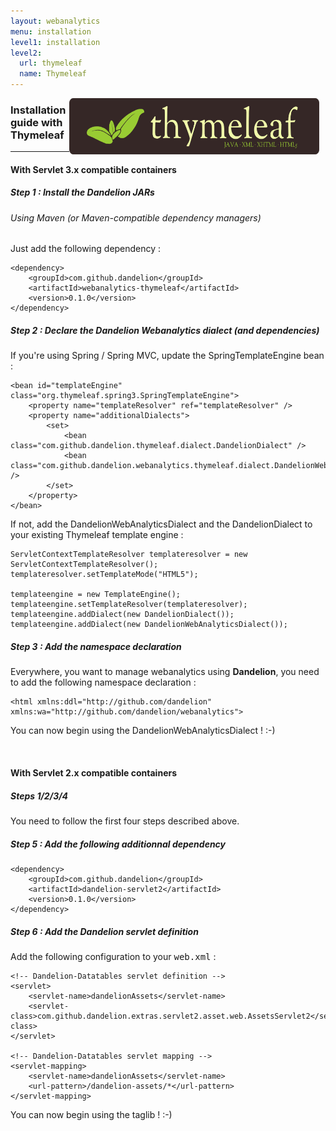 ```yaml
---
layout: webanalytics
menu: installation
level1: installation
level2:
  url: thymeleaf
  name: Thymeleaf
---
```


<a href="http://www.thymeleaf.org"><img src="/assets/images/logo_thymeleaflogonamesmall.png" style="float:right; margin-right: 10px;" width="400px" height="90px" /></a>
<h3>Installation guide with Thymeleaf</h3>
<hr />

<h4>With Servlet 3.x compatible containers</h4>

<h5>Step 1 : Install the Dandelion JARs</h5>

<h6>Using Maven (or Maven-compatible dependency managers)</h6>
 
Just add the following dependency :

    <dependency>
        <groupId>com.github.dandelion</groupId>
        <artifactId>webanalytics-thymeleaf</artifactId>
        <version>0.1.0</version>
    </dependency>

<h5>Step 2 : Declare the Dandelion Webanalytics dialect (and dependencies)</h5>

If you\'re using Spring / Spring MVC, update the SpringTemplateEngine bean :

    <bean id="templateEngine" class="org.thymeleaf.spring3.SpringTemplateEngine">
        <property name="templateResolver" ref="templateResolver" />
        <property name="additionalDialects">
            <set>
                <bean class="com.github.dandelion.thymeleaf.dialect.DandelionDialect" />
                <bean class="com.github.dandelion.webanalytics.thymeleaf.dialect.DandelionWebAnalyticsDialect" />
            </set>
        </property>
    </bean>

If not, add the DandelionWebAnalyticsDialect and the DandelionDialect to your existing Thymeleaf template engine :

    ServletContextTemplateResolver templateresolver = new ServletContextTemplateResolver();
    templateresolver.setTemplateMode("HTML5");

    templateengine = new TemplateEngine();
    templateengine.setTemplateResolver(templateresolver);
    templateengine.addDialect(new DandelionDialect());
    templateengine.addDialect(new DandelionWebAnalyticsDialect());

<h5>Step 3 : Add the namespace declaration</h5>

Everywhere, you want to manage webanalytics using <strong>Dandelion</strong>, you need to add the following namespace declaration :

    <html xmlns:ddl="http://github.com/dandelion" xmlns:wa="http://github.com/dandelion/webanalytics">

You can now begin using the DandelionWebAnalyticsDialect ! :-)

<br />
<h4>With Servlet 2.x compatible containers</h4>

<h5>Steps 1/2/3/4</h5>
You need to follow the first four steps described above.

<h5>Step 5 : Add the following additionnal dependency</h5>

    <dependency>
        <groupId>com.github.dandelion</groupId>
        <artifactId>dandelion-servlet2</artifactId>
        <version>0.1.0</version>
    </dependency>
    
<h5>Step 6 : Add the Dandelion servlet definition</h5>

Add the following configuration to your <tt>web.xml</tt> :

    <!-- Dandelion-Datatables servlet definition -->
    <servlet>
        <servlet-name>dandelionAssets</servlet-name>
        <servlet-class>com.github.dandelion.extras.servlet2.asset.web.AssetsServlet2</servlet-class>
    </servlet>

    <!-- Dandelion-Datatables servlet mapping -->
    <servlet-mapping>
        <servlet-name>dandelionAssets</servlet-name>
        <url-pattern>/dandelion-assets/*</url-pattern>
    </servlet-mapping>

You can now begin using the taglib ! :-)